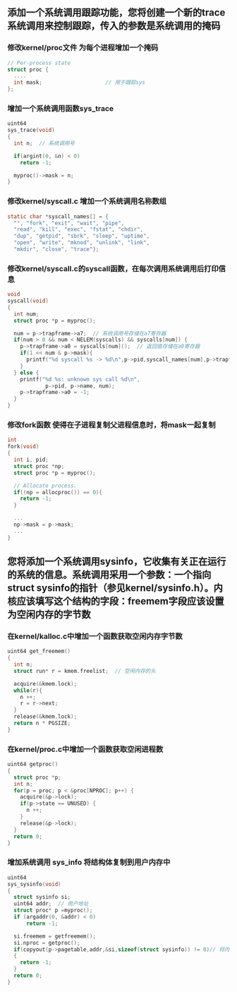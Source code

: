 ## 添加一个系统调用跟踪功能，您将创建一个新的trace系统调用来控制跟踪，传入的参数是系统调用的掩码
### 修改kernel/proc文件 为每个进程增加一个掩码
```C
// Per-process state
struct proc {
  ....
  int mask;                    // 用于跟踪sys
};
```
### 增加一个系统调用函数sys_trace
```C
uint64
sys_trace(void)
{
  int n;  // 系统调用号

  if(argint(0, &n) < 0)
    return -1;

  myproc()->mask = n;
}
```

### 修改kernel/syscall.c 增加一个系统调用名称数组
```C
static char *syscall_names[] = {
  "", "fork", "exit", "wait", "pipe", 
  "read", "kill", "exec", "fstat", "chdir", 
  "dup", "getpid", "sbrk", "sleep", "uptime", 
  "open", "write", "mknod", "unlink", "link", 
  "mkdir", "close", "trace"};
```

### 修改kernel/syscall.c的syscall函数，在每次调用系统调用后打印信息
```C
void
syscall(void)
{
  int num;
  struct proc *p = myproc();

  num = p->trapframe->a7;  // 系统调用号存储在a7寄存器
  if(num > 0 && num < NELEM(syscalls) && syscalls[num]) {
    p->trapframe->a0 = syscalls[num]();  // 返回值存储在a0寄存器
    if(1 << num & p->mask){
      printf("%d syscall %s -> %d\n",p->pid,syscall_names[num],p->trapframe->a0);
    }
  } else {
    printf("%d %s: unknown sys call %d\n",
            p->pid, p->name, num);
    p->trapframe->a0 = -1;
  }
}
```

### 修改fork函数 使得在子进程复制父进程信息时，将mask一起复制
```C
int
fork(void)
{
  int i, pid;
  struct proc *np;
  struct proc *p = myproc();

  // Allocate process.
  if((np = allocproc()) == 0){
    return -1;
  }

  ...
  np->mask = p->mask;
  ...
}
```

## 您将添加一个系统调用sysinfo，它收集有关正在运行的系统的信息。系统调用采用一个参数：一个指向struct sysinfo的指针（参见kernel/sysinfo.h）。内核应该填写这个结构的字段：freemem字段应该设置为空闲内存的字节数

### 在kernel/kalloc.c中增加一个函数获取空闲内存字节数
```C
uint64 get_freemem()
{
  int n;
  struct run* r = kmem.freelist;  // 空闲内存的头

  acquire(&kmem.lock);
  while(r){
    n ++;
    r = r->next;
  }
  release(&kmem.lock);
  return n * PGSIZE;
}
```
### 在kernel/proc.c中增加一个函数获取空闲进程数
```C
uint64 getproc()
{
  struct proc *p;
  int n;
  for(p = proc; p < &proc[NPROC]; p++) {
    acquire(&p->lock);
    if(p->state == UNUSED) {
      n ++;
    }
    release(&p->lock);
  }
  return 0;
}
```

### 增加系统调用 sys_info 将结构体复制到用户内存中
```C
uint64
sys_sysinfo(void)
{
  struct sysinfo si;
  uint64 addr;  // 用户地址
  struct proc* p =myproc();
  if (argaddr(0, &addr) < 0)
	  return -1;

  si.freemem = getfreemem();
  si.nproc = getproc();
  if(copyout(p->pagetable,addr,&si,sizeof(struct sysinfo)) != 0)// 将内核数据复制到用户的地址中
  {
    return -1;
  }  
  return 0;
}
```
